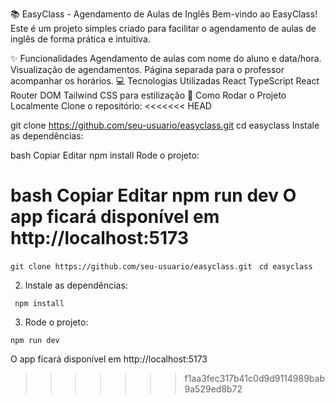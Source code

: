 📚 EasyClass - Agendamento de Aulas de Inglês
Bem-vindo ao EasyClass! Este é um projeto simples criado para facilitar o agendamento de aulas de inglês de forma prática e intuitiva.

✨ Funcionalidades
Agendamento de aulas com nome do aluno e data/hora.
Visualização de agendamentos.
Página separada para o professor acompanhar os horários.
💻 Tecnologias Utilizadas
React
TypeScript
React Router DOM
Tailwind CSS para estilização
🚀 Como Rodar o Projeto Localmente
Clone o repositório:
<<<<<<< HEAD

git clone https://github.com/seu-usuario/easyclass.git
cd easyclass
Instale as dependências:

bash
Copiar
Editar
npm install
Rode o projeto:

bash
Copiar
Editar
npm run dev
O app ficará disponível em http://localhost:5173
=======
``` git clone https://github.com/seu-usuario/easyclass.git ```
``` cd easyclass```

2. Instale as dependências:

``` npm install```

3. Rode o projeto:

```npm run dev```

O app ficará disponível em http://localhost:5173
>>>>>>> f1aa3fec317b41c0d9d9114989bab9a529ed8b72